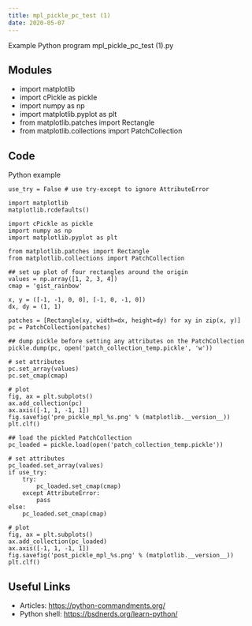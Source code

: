 ```yaml
---
title: mpl_pickle_pc_test (1)
date: 2020-05-07
---
```

Example Python program mpl_pickle_pc_test (1).py

## Modules

* import matplotlib
* import cPickle as pickle
* import numpy as np
* import matplotlib.pyplot as plt
* from matplotlib.patches import Rectangle
* from matplotlib.collections import PatchCollection

## Code

Python example

    use_try = False # use try-except to ignore AttributeError
    
    import matplotlib
    matplotlib.rcdefaults()
    
    import cPickle as pickle
    import numpy as np
    import matplotlib.pyplot as plt
    
    from matplotlib.patches import Rectangle
    from matplotlib.collections import PatchCollection
    
    ## set up plot of four rectangles around the origin
    values = np.array([1, 2, 3, 4])
    cmap = 'gist_rainbow'
    
    x, y = ([-1, -1, 0, 0], [-1, 0, -1, 0])
    dx, dy = (1, 1)
    
    patches = [Rectangle(xy, width=dx, height=dy) for xy in zip(x, y)]
    pc = PatchCollection(patches)
    
    ## dump pickle before setting any attributes on the PatchCollection
    pickle.dump(pc, open('patch_collection_temp.pickle', 'w'))
    
    # set attributes
    pc.set_array(values)
    pc.set_cmap(cmap)
    
    # plot
    fig, ax = plt.subplots()
    ax.add_collection(pc)
    ax.axis([-1, 1, -1, 1])
    fig.savefig('pre_pickle_mpl_%s.png' % (matplotlib.__version__))
    plt.clf()
    
    ## load the pickled PatchCollection
    pc_loaded = pickle.load(open('patch_collection_temp.pickle'))
    
    # set attributes
    pc_loaded.set_array(values)
    if use_try:
        try:
            pc_loaded.set_cmap(cmap)
        except AttributeError:
            pass
    else:
        pc_loaded.set_cmap(cmap)
    
    # plot
    fig, ax = plt.subplots()
    ax.add_collection(pc_loaded)
    ax.axis([-1, 1, -1, 1])
    fig.savefig('post_pickle_mpl_%s.png' % (matplotlib.__version__))
    plt.clf()

## Useful Links

- Articles: https://python-commandments.org/
- Python shell: https://bsdnerds.org/learn-python/
